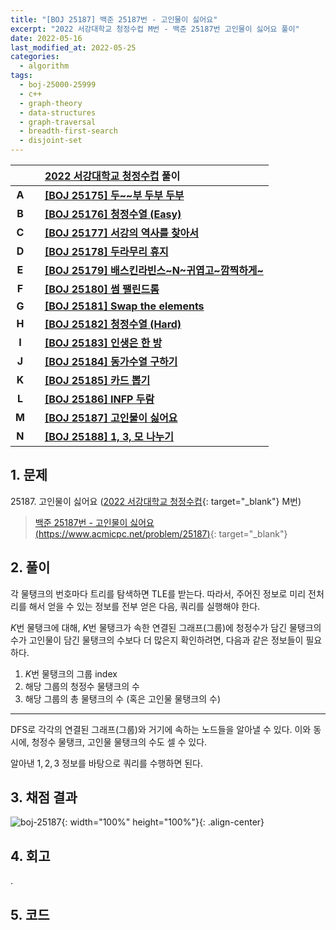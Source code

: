 ```yaml
---
title: "[BOJ 25187] 백준 25187번 - 고인물이 싫어요"
excerpt: "2022 서강대학교 청정수컵 M번 - 백준 25187번 고인물이 싫어요 풀이"
date: 2022-05-16
last_modified_at: 2022-05-25
categories:
  - algorithm
tags:
  - boj-25000-25999
  - c++
  - graph-theory
  - data-structures
  - graph-traversal
  - breadth-first-search
  - disjoint-set
---
```


|||[2022 서강대학교 청정수컵](https://burningfalls.github.io/contest/sogang2022-baekjoon-contest/) 풀이|
|:---:|:---:|:---|
|**A**||**[[BOJ 25175] 두~~부 두부 두부](https://burningfalls.github.io/algorithm/boj-25175/)**|
|**B**||**[[BOJ 25176] 청정수열 (Easy)](https://burningfalls.github.io/algorithm/boj-25176/)**|
|**C**||**[[BOJ 25177] 서강의 역사를 찾아서](https://burningfalls.github.io/algorithm/boj-25177/)**|
|**D**||**[[BOJ 25178] 두라무리 휴지](https://burningfalls.github.io/algorithm/boj-25178/)**|
|**E**||**[[BOJ 25179] 배스킨라빈스~N~귀엽고~깜찍하게~](https://burningfalls.github.io/algorithm/boj-25179/)**|
|**F**||**[[BOJ 25180] 썸 팰린드롬](https://burningfalls.github.io/algorithm/boj-25180/)**|
|**G**||**[[BOJ 25181] Swap the elements](https://burningfalls.github.io/algorithm/boj-25181/)**|
|**H**||**[[BOJ 25182] 청정수열 (Hard)](https://burningfalls.github.io/algorithm/boj-25182/)**|
|**I**||**[[BOJ 25183] 인생은 한 방](https://burningfalls.github.io/algorithm/boj-25183/)**|
|**J**||**[[BOJ 25184] 동가수열 구하기](https://burningfalls.github.io/algorithm/boj-25184/)**|
|**K**||**[[BOJ 25185] 카드 뽑기](https://burningfalls.github.io/algorithm/boj-25185/)**|
|**L**||**[[BOJ 25186] INFP 두람](https://burningfalls.github.io/algorithm/boj-25186/)**|
|**M**||**[[BOJ 25187] 고인물이 싫어요](https://burningfalls.github.io/algorithm/boj-25187/)**|
|**N**||**[[BOJ 25188] 1, 3, 모 나누기](https://burningfalls.github.io/algorithm/boj-25188/)**|

## 1. 문제
$25187$. 고인물이 싫어요 ([2022 서강대학교 청정수컵](https://burningfalls.github.io/contest/sogang-baekjoon-contest/){: target="_blank"} M번)

> [백준 25187번 - 고인물이 싫어요 (https://www.acmicpc.net/problem/25187)](https://www.acmicpc.net/problem/25187){: target="_blank"}

## 2. 풀이

각 물탱크의 번호마다 트리를 탐색하면 TLE를 받는다. 따라서, 주어진 정보로 미리 전처리를 해서 얻을 수 있는 정보를 전부 얻은 다음, 쿼리를 실행해야 한다.

$K$번 물탱크에 대해, $K$번 물탱크가 속한 연결된 그래프(그룹)에 청정수가 담긴 물탱크의 수가 고인물이 담긴 물탱크의 수보다 더 많은지 확인하려면, 다음과 같은 정보들이 필요하다.

1. $K$번 물탱크의 그룹 index
2. 해당 그룹의 청정수 물탱크의 수
3. 해당 그룹의 총 물탱크의 수 (혹은 고인물 물탱크의 수)

---

DFS로 각각의 연결된 그래프(그룹)와 거기에 속하는 노드들을 알아낼 수 있다. 이와 동시에, 청정수 물탱크, 고인물 물탱크의 수도 셀 수 있다.

알아낸 $1,2,3$ 정보를 바탕으로 쿼리를 수행하면 된다.

## 3. 채점 결과

![boj-25187](https://user-images.githubusercontent.com/30232837/168543711-12394158-2abf-4a4f-a201-4b1ace211ebe.png "boj-25187"){: width="100%" height="100%"}{: .align-center}

## 4. 회고

.

## 5. 코드

<script src="https://gist.github.com/BurningFalls/410a56aeb66935d9e6d4aedf8470f416.js"></script>